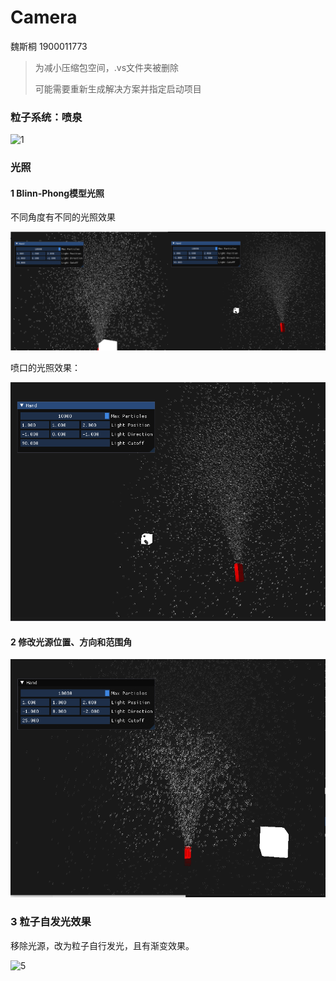 # Camera

魏斯桐 1900011773

> 为减小压缩包空间，.vs文件夹被删除
>
> 可能需要重新生成解决方案并指定启动项目

### 粒子系统：喷泉

![1](.\Pictures\1.gif)

### 光照

#### 1 Blinn-Phong模型光照

不同角度有不同的光照效果

![image-20220511184206276](.\Pictures\2.png)

喷口的光照效果：

![image-20220511184110462](.\Pictures\3.png)

#### 2 修改光源位置、方向和范围角

![image-20220509212100889](.\Pictures\4.png)

### 3 粒子自发光效果

移除光源，改为粒子自行发光，且有渐变效果。

![5](.\Pictures\5.gif)
